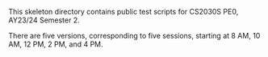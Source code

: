 This skeleton directory contains public test scripts for CS2030S PE0, AY23/24 Semester 2.

There are five versions, corresponding to five sessions, starting at 8 AM, 10 AM, 12 PM, 2 PM, and 4 PM.
